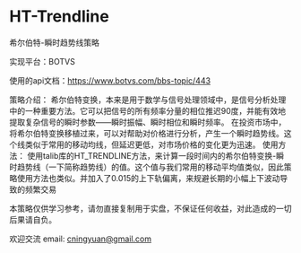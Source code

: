 # HT-Trendline
希尔伯特-瞬时趋势线策略

实现平台：BOTVS

使用的api文档：https://www.botvs.com/bbs-topic/443

策略介绍：
希尔伯特变换，本来是用于数学与信号处理领域中，是信号分析处理中的一种重要方法。它可以把信号的所有频率分量的相位推迟90度，并能有效地提取复杂信号的瞬时参数——瞬时振幅、瞬时相位和瞬时频率。
在投资市场中，将希尔伯特变换移植过来，可以对帮助对价格进行分析，产生一个瞬时趋势线。这个线类似于常用的移动均线，但延迟更低，对市场价格的变化更为迅速。
使用方法：
使用talib库的HT_TRENDLINE方法，来计算一段时间内的希尔伯特变换-瞬时趋势线（一下简称趋势线）的值。这个值与我们常用的移动平均值类似，因此策略使用方法也类似。并加入了0.015的上下轨偏离，来规避长期的小幅上下波动导致的频繁交易

本策略仅供学习参考，请勿直接复制用于实盘，不保证任何收益，对此造成的一切后果请自负。

欢迎交流 email: cningyuan@gmail.com
